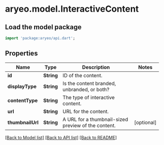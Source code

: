 # aryeo.model.InteractiveContent

## Load the model package
```dart
import 'package:aryeo/api.dart';
```

## Properties
Name | Type | Description | Notes
------------ | ------------- | ------------- | -------------
**id** | **String** | ID of the content. | 
**displayType** | **String** | Is the content branded, unbranded, or both? | 
**contentType** | **String** | The type of interactive content. | 
**url** | **String** | URL for the content. | 
**thumbnailUrl** | **String** | A URL for a thumbnail-sized preview of the content. | [optional] 

[[Back to Model list]](../README.md#documentation-for-models) [[Back to API list]](../README.md#documentation-for-api-endpoints) [[Back to README]](../README.md)


